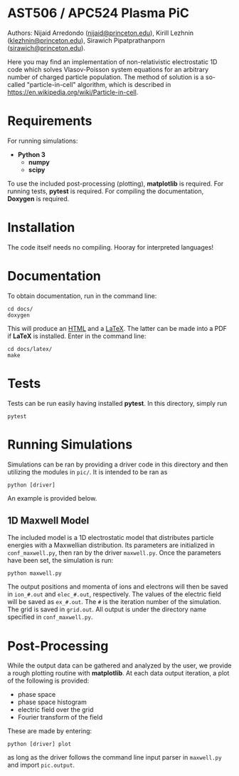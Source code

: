 # AST506 / APC524 Plasma PiC


Authors: Nijaid Arredondo (nijaid@princeton.edu),
         Kirill Lezhnin (klezhnin@princeton.edu),
         Sirawich Pipatprathanporn (sirawich@princeton.edu).

Here you may find an implementation of non-relativistic electrostatic 1D code which solves Vlasov-Poisson system equations for an arbitrary number of charged particle population.
The method of solution is a so-called "particle-in-cell" algorithm, which is described in https://en.wikipedia.org/wiki/Particle-in-cell.

# Requirements

For running simulations:
  * **Python 3**
    * **numpy**
    * **scipy**

To use the included post-processing (plotting), **matplotlib** is required.
For running tests, **pytest** is required.
For compiling the documentation, **Doxygen** is required.

# Installation

The code itself needs no compiling.
Hooray for interpreted languages!

# Documentation

To obtain documentation, run in the command line:
```
cd docs/
doxygen
```
This will produce an [HTML](docs/html/index.html) and a [LaTeX](docs/latex/refman.tex).
The latter can be made into a PDF if **LaTeX** is installed.
Enter in the command line:
```
cd docs/latex/
make
```

# Tests

Tests can be run easily having installed **pytest**.
In this directory, simply run
```
pytest
```

# Running Simulations

Simulations can be ran by providing a driver code in this directory and then
utilizing the modules in `pic/`.
It is intended to be ran as
```
python [driver]
```
An example is provided below.

## 1D Maxwell Model

The included model is a 1D electrostatic model that distributes particle energies
with a Maxwellian distribution.
Its parameters are initialized in `conf_maxwell.py`, then ran by the driver `maxwell.py`.
Once the parameters have been set, the simulation is run:
```
python maxwell.py
```
The output positions and momenta of ions and electrons will then be saved in `ion_#.out`
and `elec_#.out`, respectively.
The values of the electric field will be saved as `ex_#.out`.
The `#` is the iteration number of the simulation.
The grid is saved in `grid.out`.
All output is under the directory name specified in `conf_maxwell.py`.

# Post-Processing

While the output data can be gathered and analyzed by the user, we provide a
rough plotting routine with **matplotlib**.
At each data output iteration, a plot of the following is provided:
  * phase space
  * phase space histogram
  * electric field over the grid
  * Fourier transform of the field

These are made by entering:
```
python [driver] plot
```

as long as the driver follows the command line input parser in `maxwell.py` and import `pic.output`.
